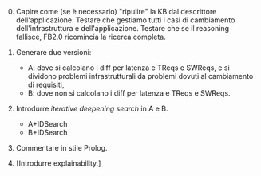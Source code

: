0. Capire come (se è necessario) "ripulire" la KB dal descrittore dell'applicazione.
   Testare che gestiamo tutti i casi di cambiamento dell'infrastruttura e dell'applicazione. 
   Testare che se il reasoning fallisce, FB2.0 ricomincia la ricerca completa. 

1. Generare due versioni:
    - A: dove si calcolano i diff per latenza e TReqs e SWReqs, e si dividono problemi infrastrutturali da problemi dovuti al cambiamento di requisiti,
    - B: dove non si calcolano i diff per latenza e TReqs e SWReqs.

2. Introdurre *iterative deepening search* in A e B.  
    - A+IDSearch
    - B+IDSearch

3. Commentare in stile Prolog.

4. \[Introdurre explainability.\]